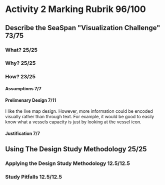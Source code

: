 # Activity 2 Marking Rubrik  96/100

## Describe the SeaSpan "Visualization Challenge"  73/75

### What?  25/25

### Why?  25/25

### How?  23/25

#### Assumptions  7/7

#### Prelimenary Design  7/11
I like the live map design. However, more information could be encoded visually rather than through text.  For example, it would be good to easily know what a vessels capacity is just by looking at the vessel icon.

#### Justification  7/7

## Using The Design Study Methodology  25/25

### Applying the Design Study Methodology  12.5/12.5

### Study Pitfalls  12.5/12.5